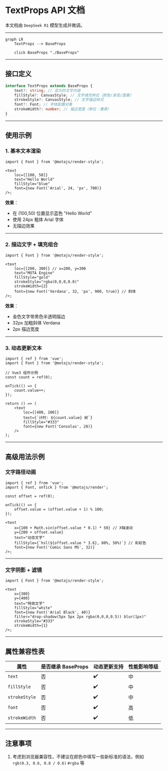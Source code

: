# TextProps API 文档

本文档由 `DeepSeek R1` 模型生成并微调。

---

```mermaid
graph LR
    TextProps --> BaseProps

    click BaseProps "./BaseProps"
```

---

## 接口定义

```typescript
interface TextProps extends BaseProps {
    text?: string; // 显示的文字内容
    fillStyle?: CanvasStyle; // 文字填充样式（颜色/渐变/图案）
    strokeStyle?: CanvasStyle; // 文字描边样式
    font?: Font; // 字体配置对象
    strokeWidth?: number; // 描边宽度（单位：像素）
}
```

---

## 使用示例

### 1. 基本文本渲染

```tsx
import { Font } from '@motajs/render-style';

<text
    loc={[100, 50]}
    text="Hello World"
    fillStyle="blue"
    font={new Font('Arial', 24, 'px', 700)}
/>;
```

**效果**：

-   在 (100,50) 位置显示蓝色 "Hello World"
-   使用 24px 粗体 Arial 字体
-   无描边效果

---

### 2. 描边文字 + 填充组合

```tsx
import { Font } from '@motajs/render-style';

<text
    loc={[200, 300]} // x=200, y=300
    text="MOTA Engine"
    fillStyle="gold"
    strokeStyle="rgba(0,0,0,0.8)"
    strokeWidth={2}
    font={new Font('Verdana', 32, 'px', 900, true)} // 斜体
/>;
```

**效果**：

-   金色文字带黑色半透明描边
-   32px 加粗斜体 Verdana
-   2px 描边宽度

---

### 3. 动态更新文本

```tsx
import { ref } from 'vue';
import { Font } from '@motajs/render-style';

// Vue3 组件示例
const count = ref(0);

onTick(() => {
    count.value++;
});

return () => (
    <text
        loc={[400, 100]}
        text={`计时: ${count.value} 帧`}
        fillStyle="#333"
        font={new Font('Consolas', 28)}
    />
);
```

---

## 高级用法示例

### 文字路径动画

```tsx
import { ref } from 'vue';
import { Font, onTick } from '@motajs/render';

const offset = ref(0);

onTick(() => {
    offset.value = (offset.value + 1) % 100;
});

<text
    x={100 + Math.sin(offset.value * 0.1) * 50} // X轴波动
    y={200 + offset.value}
    text="动态文字"
    fillStyle={`hsl(${offset.value * 3.6}, 80%, 50%)`} // 彩虹色
    font={new Font('Comic Sans MS', 32)}
/>;
```

---

### 文字阴影 + 滤镜

```tsx
import { Font } from '@motajs/render-style';

<text
    x={300}
    y={400}
    text="特效文字"
    fillStyle="white"
    font={new Font('Arial Black', 40)}
    filter="drop-shadow(5px 5px 2px rgba(0,0,0,0.5)) blur(1px)"
    strokeStyle="#333"
    strokeWidth={1}
/>;
```

---

## 属性兼容性表

| 属性          | 是否继承 BaseProps | 动态更新支持 | 性能影响等级 |
| ------------- | ------------------ | ------------ | ------------ |
| `text`        | 否                 | ✔️           | 中           |
| `fillStyle`   | 否                 | ✔️           | 中           |
| `strokeStyle` | 否                 | ✔️           | 中           |
| `font`        | 否                 | ✔️           | 高           |
| `strokeWidth` | 否                 | ✔️           | 低           |

---

## 注意事项

1. 考虑到浏览器兼容性，不建议在颜色中填写一些新标准的语法，例如 `rgb(0.3, 0.6, 0.8 / 0.6)` `#rgba` 等
